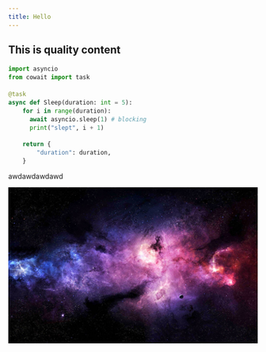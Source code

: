 ```yaml
---
title: Hello
---
```


## This is quality content

```python:title=sleep.py
import asyncio
from cowait import task

@task
async def Sleep(duration: int = 5):
    for i in range(duration):
      await asyncio.sleep(1) # blocking
      print("slept", i + 1)

    return {
        "duration": duration,
    }
```

awdawdawdawd

![](galaxy.jpg)
